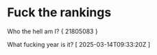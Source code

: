# Fuck the rankings

Who the hell am I?
{ 21805083 }

What fucking year is it?
[ 2025-03-14T09:33:20Z ]
